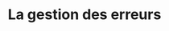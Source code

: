 ---
title: La gestion des erreurs 
Order: 2
Theme: process
Icon: fab fa-stumbleupon
Description : Ce module vous permettra à gérer les erreurs dans un workflow.
StartPage : getting-started
Duration : 30m
visible : false
---